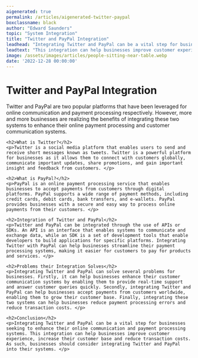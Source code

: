 ```yaml
---
aigenerated: true
permalink: /articles/aigenerated-twitter-paypal
boxclassname: black
author: "Edward Saunders"
topic: "System Integration"
title: "Twitter and PayPal Integration"
leadhead: "Integrating Twitter and PayPal can be a vital step for businesses seeking to enhance their online communication and payment processing systems"
leadtext: "This integration can help businesses improve customer experience, increase their customer base and reduce transaction costs. As such, businesses should consider integrating Twitter and PayPal into their systems."
image: /assets/images/articles/people-sitting-near-table.webp
date: '2022-12-28 00:00:00'
---
```

<div class="arttext">    <h1>Twitter and PayPal Integration</h1>
    <p>Twitter and PayPal are two popular platforms that have been leveraged for online communication and payment processing respectively. However, more and more businesses are realizing the benefits of integrating these two systems to enhance their online payment processing and customer communication systems. </p>

    <h2>What is Twitter?</h2>
    <p>Twitter is a social media platform that enables users to send and receive short messages known as tweets. Twitter is a powerful platform for businesses as it allows them to connect with customers globally, communicate important updates, share promotions, and gain important insight and feedback from customers. </p>

    <h2>What is PayPal?</h2>
    <p>PayPal is an online payment processing service that enables businesses to accept payments from customers through digital platforms. PayPal supports a wide range of payment methods, including credit cards, debit cards, bank transfers, and e-wallets. PayPal provides businesses with a secure and easy way to process online payments from their customers. </p>

    <h2>Integration of Twitter and PayPal</h2>
    <p>Twitter and PayPal can be integrated through the use of APIs or SDKs. An API is an interface that enables systems to communicate and exchange data, while an SDK is a set of development tools that enable developers to build applications for specific platforms. Integrating Twitter with PayPal can help businesses streamline their payment processing systems, making it easier for customers to pay for products and services. </p>

    <h2>Problems their Integration Solves</h2>
    <p>Integrating Twitter and PayPal can solve several problems for businesses. Firstly, it can help businesses enhance their customer communication systems by enabling them to provide real-time support and answer customer queries quickly. Secondly, integrating Twitter and PayPal can help businesses accept payments from customers worldwide, enabling them to grow their customer base. Finally, integrating these two systems can help businesses reduce payment processing errors and reduce transaction costs. </p>

    <h2>Conclusion</h2>
    <p>Integrating Twitter and PayPal can be a vital step for businesses seeking to enhance their online communication and payment processing systems. This integration can help businesses improve customer experience, increase their customer base and reduce transaction costs. As such, businesses should consider integrating Twitter and PayPal into their systems. </p>
</div>